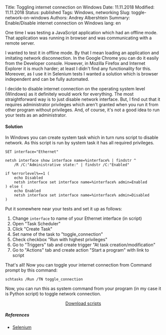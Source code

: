 Title: Toggling internet connection on Windows
Date: 11.11.2018
Modified: 11.11.2018
Status: published
Tags: Windows, networking
Slug: toggle-network-on-windows
Authors: Andrey Albershtein
Summary: Enable/Disable internet connection on Windows
lang: en

One time I was testing a JavaScript application which had an offline mode. That
application was running in browser and was communicating with a remote server. 

I wanted to test it in offline mode. By that I mean loading an application and
imitating network disconnection. In the Google Chrome you can do it easily
from the Developer console. However, in Mozilla Firefox and Internet Explorer it
is much harder; at least I didn't find any functionality for this. Moreover, as
I use it in Selenium tests I wanted a solution which is browser independent and
can be fully automated.

I decide to disable internet connection on the operating system level (Windows)
as it definitely would work for everything. The most straightforward way is to
just disable network interface. But, I find out that it requires administrator
privileges which aren't granted when you run it from other program without
privileges. And, of course, it's not a good idea to run your tests as an
administrator.

#### Solution

In Windows you can create system task which in turn runs script to disable
network. As this script is run by system task it has all required privileges.

```
SET interface="Ethernet"

netsh interface show interface name=%interface% | findstr ^
    /R /C:"Administrative state:" | findstr /C:"Enabled"

if %errorlevel%==1 (
    echo Disabled
    netsh interface set interface name=%interface% admin=Enabled
) else (
    echo Enabled
    netsh interface set interface name=%interface% admin=Disabled
)
```

Put it somewhere near your tests and set it up as follows:

1. Change `interface` to name of your Ethernet interface (in script)
2. Open "Task Scheduler"
3. Click "Create Task"
4. Set name of the task to "toggle_connection"
5. Check checkbox "Run with highest privileges"
6. Go to "Triggers" tab and create trigger "At task creation/modification"
7. Go to "Actions" tab and create action "Start a program" with link to script

That's all! Now you can toggle your internet connection from Command prompt by
this command:

    schtasks /Run /TN toggle_connection

Now, you can run this as system command from your program (in my case it is
Python script) to toggle network connection.

<div style="width:300px; text-align:center; margin: 0 auto;">
<a href="{filename}/materials/win_toggle_connection.tar">Download scripts</a>
</div>

##### References

* [Selenium](https://www.seleniumhq.org/)
